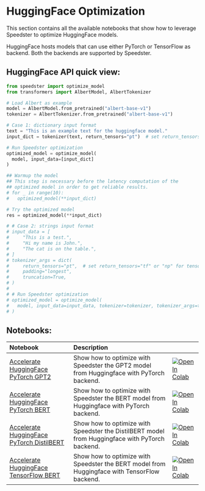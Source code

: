 # **HuggingFace Optimization**

This section contains all the available notebooks that show how to leverage Speedster to optimize HuggingFace models.

HuggingFace hosts models that can use either PyTorch or TensorFlow as backend. Both the backends are supported by Speedster.

## HuggingFace API quick view:

``` python
from speedster import optimize_model
from transformers import AlbertModel, AlbertTokenizer

# Load Albert as example
model = AlbertModel.from_pretrained("albert-base-v1")
tokenizer = AlbertTokenizer.from_pretrained("albert-base-v1")

# Case 1: dictionary input format
text = "This is an example text for the huggingface model."
input_dict = tokenizer(text, return_tensors="pt")  # set return_tensors="tf" or "np" for tensorflow models

# Run Speedster optimization
optimized_model = optimize_model(
  model, input_data=[input_dict]
)

## Warmup the model
## This step is necessary before the latency computation of the 
## optimized model in order to get reliable results.
# for _ in range(10):
#   optimized_model(**input_dict)

# Try the optimized model
res = optimized_model(**input_dict)

# # Case 2: strings input format
# input_data = [
#     "This is a test.",
#     "Hi my name is John.",
#     "The cat is on the table.",
# ]
# tokenizer_args = dict(
#     return_tensors="pt",  # set return_tensors="tf" or "np" for tensorflow models
#     padding="longest",
#     truncation=True,
# )
# 
# # Run Speedster optimization
# optimized_model = optimize_model(
#   model, input_data=input_data, tokenizer=tokenizer, tokenizer_args=tokenizer_args
# )
```

## Notebooks:
| Notebook                                                                                                                                                                                     | Description                                                                                     |                                                                                                                                                                                                                                                                                                             |
|:---------------------------------------------------------------------------------------------------------------------------------------------------------------------------------------------|:------------------------------------------------------------------------------------------------|:------------------------------------------------------------------------------------------------------------------------------------------------------------------------------------------------------------------------------------------------------------------------------------------------------------|
| [Accelerate HuggingFace PyTorch GPT2](https://github.com/nebuly-ai/nebullvm/blob/main/notebooks/speedster/huggingface/Accelerate_Hugging_Face_PyTorch_GPT2_with_Speedster.ipynb)             | Show how to optimize with Speedster the GPT2 model from Huggingface with PyTorch backend.       | [![Open In Colab](https://colab.research.google.com/assets/colab-badge.svg)](https://colab.research.google.com/drive/1ROAKYp8GtnQXU_VGhps7BIxaRc6_zDii?usp=sharing) |
| [Accelerate HuggingFace PyTorch BERT](https://github.com/nebuly-ai/nebullvm/blob/main/notebooks/speedster/huggingface/Accelerate_Hugging_Face_PyTorch_BERT_with_Speedster.ipynb)             | Show how to optimize with Speedster the BERT model from Huggingface with PyTorch backend.       | [![Open In Colab](https://colab.research.google.com/assets/colab-badge.svg)](https://colab.research.google.com/drive/1r8z6Hqpjcqvi2ZdP18zZ9zIPSmnZsxy7?usp=sharing) |
| [Accelerate HuggingFace PyTorch DistilBERT](https://github.com/nebuly-ai/nebullvm/blob/main/notebooks/speedster/huggingface/Accelerate_Hugging_Face_PyTorch_DistilBERT_with_Speedster.ipynb) | Show how to optimize with Speedster the DistilBERT model from Huggingface with PyTorch backend. | [![Open In Colab](https://colab.research.google.com/assets/colab-badge.svg)](https://colab.research.google.com/drive/1uDDQJc7S4paKM8qfDzSybLAWAsMVwh5H?usp=sharing) |
| [Accelerate HuggingFace TensorFlow BERT](https://github.com/nebuly-ai/nebullvm/blob/main/notebooks/speedster/huggingface/Accelerate_Hugging_Face_TensorFlow_BERT_with_Speedster.ipynb)       | Show how to optimize with Speedster the BERT model from Huggingface with TensorFlow backend.    | [![Open In Colab](https://colab.research.google.com/assets/colab-badge.svg)](https://colab.research.google.com/drive/1QtqT6l_R_wEnFEMRpkQ1JIow6L3WbRuI?usp=sharing) |


